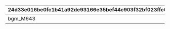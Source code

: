 |24d33e016be0fc1b41a92de93166e35bef44c903f32bf023ffc6ba9034e3af6d|e72f37f90658144f1824b62347b788803d6f33bbd280206e1cc2e5747b1d7e4a|ac1e97dd75911547820bd72c3599030b8d090ce4a441fffee53a96c4ebcf9f9b|578bb914b341402fbcfbfaca0af7d0718d4ab246f37dde96fe7c95dd28460db1|bf7fcd360a6a79538b829c6a84c06733270e39c29b7826101f72b76d6d6677c9|1212e87fa35368686dc6162d5a1da56d22666b506b0f9f47f5d80c23c93991c4|38b60307bd862c8fc3d9b671c15043b8c96d787be676f1770b4cc09bc2c09b47|f31e99d13c190528e87fc68186e225c7b21c950a3703f8ced8243ce0068ad298|488fed6209849dc5c3994aba9f8da7464bfc4e2157af65377ac97a4c65b886c2|f8843dd33fa1d75a3d1fd4c9802e84421aa8dc8f743d700f8f25cdb53729eb64|0122b43001950d1b212d761c27f987fba7c886219a8076b91aa43383974ae0e1|533da3f5c53d9c1e2083e92851b6163d095a7758482101dd24524032b8ee753f|
| --- | --- | --- | --- | --- | --- | --- | --- | --- | --- | --- | --- |
|bgm_M643|2022/12/23 11:59:59|2023/01/09 11:59:59|3|2022/12/15 15:00:00|9000003|2000002|2116006||終炎のエリュシオン|2022/12/16 12:00:00|2022/12/22 11:59:59|